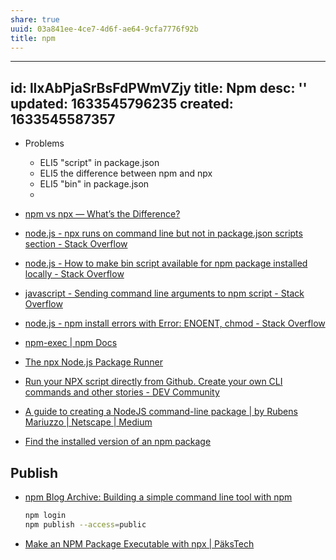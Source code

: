 ```yaml
---
share: true
uuid: 03a841ee-4ce7-4d6f-ae64-9cfa7776f92b
title: npm
---
```

---
id: llxAbPjaSrBsFdPWmVZjy
title: Npm
desc: ''
updated: 1633545796235
created: 1633545587357
---

* Problems
  * ELI5 "script" in package.json
  * ELI5 the difference between npm and npx
  * ELI5 "bin" in package.json
  * 

* [npm vs npx — What’s the Difference?](https://www.freecodecamp.org/news/npm-vs-npx-whats-the-difference/)
* [node.js - npx <package> runs on command line but not in package.json scripts section - Stack Overflow](https://stackoverflow.com/questions/62713962/npx-package-runs-on-command-line-but-not-in-package-json-scripts-section)
* [node.js - How to make bin script available for npm package installed locally - Stack Overflow](https://stackoverflow.com/questions/39162517/how-to-make-bin-script-available-for-npm-package-installed-locally)
* [javascript - Sending command line arguments to npm script - Stack Overflow](https://stackoverflow.com/questions/11580961/sending-command-line-arguments-to-npm-script)
* [node.js - npm install errors with Error: ENOENT, chmod - Stack Overflow](https://stackoverflow.com/questions/17990647/npm-install-errors-with-error-enoent-chmod)
* [npm-exec | npm Docs](https://docs.npmjs.com/cli/v7/commands/npm-exec)
* [The npx Node.js Package Runner](https://nodejs.dev/learn/the-npx-nodejs-package-runner)
* [Run your NPX script directly from Github. Create your own CLI commands and other stories - DEV Community](https://dev.to/ipreda/run-your-npx-script-directly-from-github-create-your-own-cli-commands-and-other-stories-4pn3)
* [A guide to creating a NodeJS command-line package | by Rubens Mariuzzo | Netscape | Medium](https://medium.com/netscape/a-guide-to-create-a-nodejs-command-line-package-c2166ad0452e)
* [Find the installed version of an npm package](https://flaviocopes.com/npm-know-version-installed/)

## Publish

* [npm Blog Archive: Building a simple command line tool with npm](https://blog.npmjs.org/post/118810260230/building-a-simple-command-line-tool-with-npm.html)
    ``` bash
    npm login
    npm publish --access=public
    ```
* [Make an NPM Package Executable with npx | PäksTech](https://pakstech.com/blog/npx-script/)